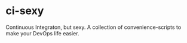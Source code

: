 # ci-sexy
Continuous Integraton, but sexy. A collection of convenience-scripts to make your DevOps life easier.
